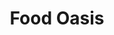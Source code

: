---
title: Food Oasis
description: The website is focused on individuals seeking food in Los Angeles who need an up-to-date resource about food pantries and meals. Our mission is to update the existing website, foodoasis.la with a simplified UI and verified data.  Future development goals include creating functionality for referral services that will allow the end user to annotate and update listings through a peer verification system.
image: /assets/images/projects/food-oasis.jpg
alt: "'vegatables beats stacked'"
links: 
  - name: Github
    url: 'https://github.com/foodoasisla'
  - name: Site
    url: 'https://foodoasis.la/'
looking: Project Management, Junior Python developers (2) , documentarian (UX) - specifically someone to help with the wiki for onboarding and communicating to stake holders what the project is about.
# location: 
partner: seeking
status: Rebooting
---